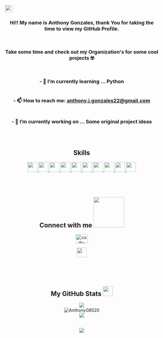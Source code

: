 <img height="25em" src="https://komarev.com/ghpvc/?username=AnthonyG8520" />


<div align="center">
  <h3> Hi‼️ My name is Anthony Gonzales, thank You for taking the time to view my GitHub Profile.</h3>
<br>
  <h3>Take some time and check out my Organization's for some cool projects 🤓</h3>
<br>
  <h3>
    - 🌱 I’m currently learning ... Python <br><br>
  </h3>
  <h3>
    - 📫 How to reach me: <a href="mailto: anthony.j.gonzales22@gmail.com&body= - E-mail response from GitHub" target="_blank">anthony.j.gonzales22@gmail.com</a> <br><br>
  </h3>
  <h3>
    - 🔭 I’m currently working on ... Some original project ideas
  </h3>
</div>
  
<br>
<br>

<div align="center">
  <h2> Skills </h2>
    <a href= https://github.com/AnthonyG8520?tab=repositories&q=&type=&language=javascript&sort= > <img width ='32px' src            ='https://raw.githubusercontent.com/rahulbanerjee26/githubAboutMeGenerator/main/icons/javascript.svg'> </a>
    <a href= https://github.com/AnthonyG8520?tab=repositories&q=&type=&language=mysql&sort= > <img width ='32px' src ='https://raw.githubusercontent.com/rahulbanerjee26/githubAboutMeGenerator/main/icons/mysql.svg'> </a>
    <a href= https://github.com/AnthonyG8520?tab=repositories&q=&type=&language=java&sort= > <img width ='32px' src ='https://raw.githubusercontent.com/rahulbanerjee26/githubAboutMeGenerator/main/icons/java.svg'> </a>
    <a href= https://github.com/AnthonyG8520?tab=repositories&q=&type=&language=html&sort= > <img width ='32px' src ='https://raw.githubusercontent.com/rahulbanerjee26/githubAboutMeGenerator/main/icons/html.svg'> </a>
    <a href= https://github.com/AnthonyG8520?tab=repositories&q=&type=&language=css&sort= > <img width ='32px' src ='https://raw.githubusercontent.com/rahulbanerjee26/githubAboutMeGenerator/main/icons/css.svg'> </a>
    <a href= https://github.com/AnthonyG8520?tab=repositories&q=&type=&language=bootstrap&sort= > <img width ='32px' src ='https://raw.githubusercontent.com/rahulbanerjee26/githubAboutMeGenerator/main/icons/bootstrap.svg'> </a>
    <a href= https://github.com/AnthonyG8520?tab=repositories&q=&type=&language=jasmine&sort= > <img width ='32px' src ='https://raw.githubusercontent.com/rahulbanerjee26/githubAboutMeGenerator/main/icons/jasmine.svg'> </a>
    <a href= https://github.com/AnthonyG8520?tab=repositories&q=&type=&language=git&sort= > <img width ='32px' src ='https://raw.githubusercontent.com/rahulbanerjee26/githubAboutMeGenerator/main/icons/git.svg'> </a>
    <a href= https://github.com/AnthonyG8520?tab=repositories&q=&type=&language=github&sort= > <img width ='32px' src ='https://raw.githubusercontent.com/rahulbanerjee26/githubAboutMeGenerator/main/icons/github.svg'> </a>
    <a href= https://github.com/AnthonyG8520?tab=repositories&q=&type=&language=spring&sort= > <img width ='32px' src ='https://raw.githubusercontent.com/rahulbanerjee26/githubAboutMeGenerator/main/icons/spring.svg'> </a>
</div>

<br>
<br>
<br>

<div align="center">
  <h2>Connect with me 
    <img src='https://raw.githubusercontent.com/ShahriarShafin/ShahriarShafin/main/Assets/handshake.gif' width="100px">
  </h2>
  
  <a href="https://linkedin.com/in/anthony-gonzales-" target="blank"><img align="center" src="https://raw.githubusercontent.com/rahuldkjain/github-profile-readme-generator/master/src/images/icons/Social/linked-in-alt.svg" alt="cody-hodges-434aa0227" height="30" width="40" /></a>
  
  <a href='https://www.github.com/AnthonyG8520'> <img width= '32px' align= 'center' src="https://raw.githubusercontent.com/rahulbanerjee26/githubAboutMeGenerator/main/icons/github.svg"/>
  </a> 
</div>

<br>
<br>
<br>

<div align="center">
  <h2> My GitHub Stats <img src='https://media1.giphy.com/media/du3J3cXyzhj75IOgvA/giphy.gif?cid=ecf05e47x2g034i9pzwtzzsd3xgg2w9nr94t4tflbbgo3008&rid=giphy.gif' width='32px'> </h2>
</div>

<div align="center">
    <img src="https://github-readme-stats.vercel.app/api?username=AnthonyG8520&count_private=true&show_icons=true&theme=radical" />
</div>

<div align="center">
    <img src="https://github-readme-streak-stats.herokuapp.com/?user=AnthonyG8520" alt="AnthonyG8520" />
</div>

<div align="center">
    <img align="center" src="https://github-readme-stats.vercel.app/api/top-langs/?username=AnthonyG8520&theme=radical" />
</div>

<br>
<br>

<div align="center">
<img src="https://github-profile-trophy.vercel.app/?username=AnthonyG8520" />
</div>
